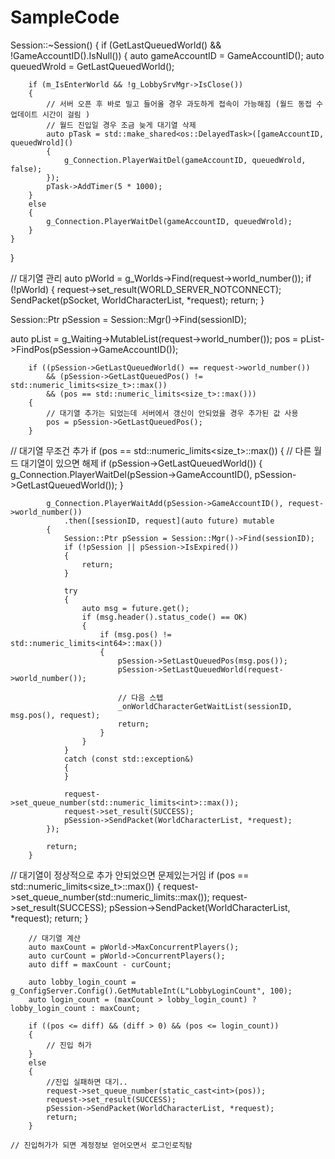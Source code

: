 # SampleCode

Session::~Session()
{
	if (GetLastQueuedWorld() && !GameAccountID().IsNull())
	{
		auto gameAccountID = GameAccountID();
		auto queuedWrold = GetLastQueuedWorld();

		if (m_IsEnterWorld && !g_LobbySrvMgr->IsClose())
		{
			// 서버 오픈 후 바로 밀고 들어올 경우 과도하게 접속이 가능해짐 (월드 동접 수 업데이트 시간이 걸림 )
			// 월드 진입일 경우 조금 늦게 대기열 삭제
			auto pTask = std::make_shared<os::DelayedTask>([gameAccountID, queuedWrold]()
			{
				g_Connection.PlayerWaitDel(gameAccountID, queuedWrold, false);
			});
			pTask->AddTimer(5 * 1000);
		}
		else
		{
			g_Connection.PlayerWaitDel(gameAccountID, queuedWrold);
		}
	}
}


// 대기열 관리
	auto pWorld = g_Worlds->Find(request->world_number());
	if (!pWorld)
	{
		request->set_result(WORLD_SERVER_NOTCONNECT);
		SendPacket(pSocket, WorldCharacterList, *request);
		return;
	}

Session::Ptr pSession = Session::Mgr()->Find(sessionID);

auto pList = g_Waiting->MutableList(request->world_number());
		pos = pList->FindPos(pSession->GameAccountID());

		if ((pSession->GetLastQueuedWorld() == request->world_number())
			&& (pSession->GetLastQueuedPos() != std::numeric_limits<size_t>::max())
			&& (pos == std::numeric_limits<size_t>::max()))
		{
			// 대기열 추가는 되었는데 서버에서 갱신이 안되었을 경우 추가된 값 사용
			pos = pSession->GetLastQueuedPos();
		}

// 대기열 무조건 추가
		if (pos == std::numeric_limits<size_t>::max())
		{
			// 다른 월드 대기열이 있으면 해제
			if (pSession->GetLastQueuedWorld())
			{
				g_Connection.PlayerWaitDel(pSession->GameAccountID(), pSession->GetLastQueuedWorld());
			}

			g_Connection.PlayerWaitAdd(pSession->GameAccountID(), request->world_number())
				.then([sessionID, request](auto future) mutable
			{
				Session::Ptr pSession = Session::Mgr()->Find(sessionID);
				if (!pSession || pSession->IsExpired())
				{
					return;
				}

				try
				{
					auto msg = future.get();
					if (msg.header().status_code() == OK)
					{
						if (msg.pos() != std::numeric_limits<int64>::max())
						{
							pSession->SetLastQueuedPos(msg.pos());
							pSession->SetLastQueuedWorld(request->world_number());

							// 다음 스텝
							_onWorldCharacterGetWaitList(sessionID, msg.pos(), request);
							return;
						}
					}
				}
				catch (const std::exception&)
				{
				}

				request->set_queue_number(std::numeric_limits<int>::max());
				request->set_result(SUCCESS);
				pSession->SendPacket(WorldCharacterList, *request);
			});

			return;
		}


// 대기열이 정상적으로 추가 안되었으면 문제있는거임
		if (pos == std::numeric_limits<size_t>::max())
		{
			request->set_queue_number(std::numeric_limits<int>::max());
			request->set_result(SUCCESS);
			pSession->SendPacket(WorldCharacterList, *request);
			return;
		}

		// 대기열 계산
		auto maxCount = pWorld->MaxConcurrentPlayers();
		auto curCount = pWorld->ConcurrentPlayers();
		auto diff = maxCount - curCount;

		auto lobby_login_count = g_ConfigServer.Config().GetMutableInt(L"LobbyLoginCount", 100);
		auto login_count = (maxCount > lobby_login_count) ? lobby_login_count : maxCount;

		if ((pos <= diff) && (diff > 0) && (pos <= login_count))
		{
			// 진입 허가
		}
		else
		{
			//진입 실패하면 대기..
			request->set_queue_number(static_cast<int>(pos));
			request->set_result(SUCCESS);
			pSession->SendPacket(WorldCharacterList, *request);
			return;
		}

	// 진입허가가 되면 계정정보 얻어오면서 로그인로직탐
